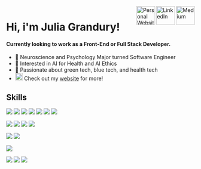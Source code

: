 <a href="https://medium.com/@juliagrandury" target="_blank">
  <img align="right" alt="Medium" width="50px" src="https://img.icons8.com/color-glass/48/000000/medium-logo.png"/></a>
<a href="https://www.linkedin.com/in/jgrandury/" target="_blank">
  <img align="right" alt="LinkedIn" width="50px" src="https://img.icons8.com/fluency/64/000000/linkedin.png"></a>
<a href="https://juliagrandury.github.io/" target="_blank">
  <img align="right" alt="Personal Website" width="50px" src="https://img.icons8.com/external-wanicon-lineal-color-wanicon/64/000000/external-computer-free-time-wanicon-lineal-color-wanicon.png"/></a>


# Hi, i'm Julia Grandury!
#### Currently looking to work as a Front-End or Full Stack Developer.
- 🧠 Neuroscience and Psychology Major turned Software Engineer
- 🤖 Interested in AI for Health and AI Ethics 
- 🌊 Passionate about green tech, blue tech, and health tech
- <img width="20px" src="https://img.icons8.com/external-wanicon-lineal-color-wanicon/64/000000/external-computer-free-time-wanicon-lineal-color-wanicon.png"/> Check out my <a href="https://juliagrandury.github.io/" target="_blank">website</a> for more!

## Skills
![](https://img.shields.io/badge/Language-Javascript-blueviolet) ![](https://img.shields.io/badge/Language-Java-blueviolet) ![](https://img.shields.io/badge/Language-HTML-blueviolet) ![](https://img.shields.io/badge/Language-CSS-blueviolet) ![](https://img.shields.io/badge/Language-C%2B%2B-blueviolet) ![](https://img.shields.io/badge/Language-Java-blueviolet) ![](https://img.shields.io/badge/Language-Swift-blueviolet)

![](https://img.shields.io/badge/JS-Node.js-orange)     ![](https://img.shields.io/badge/JS-React.js-orange)      ![](https://img.shields.io/badge/JS-Next.js-orange)     ![](https://img.shields.io/badge/JS-Redux-orange)

![](https://img.shields.io/badge/Framework-Express.js-ff69b4)   ![](https://img.shields.io/badge/Framework-Bootstrap-ff69b4)

![](https://img.shields.io/badge/Data-MySQL-9cf)

![](https://img.shields.io/badge/IDE-VSCode-yellow)   ![](https://img.shields.io/badge/IDE-Eclipse-yellow)    ![](https://img.shields.io/badge/IDE-XCode-yellow)
